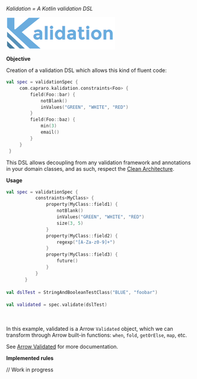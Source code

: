 *Kalidation = A Kotlin validation DSL*

![Kalidation](Kalidation-logo.png?raw=true)

**Objective**

Creation of a validation DSL which allows this kind of fluent code:

```kotlin
val spec = validationSpec {
     com.capraro.kalidation.constraints<Foo> {
         field(Foo::bar) {
             notBlank()
             inValues("GREEN", "WHITE", "RED")
         }
         field(Foo::baz) {
             min(3)
             email()
         }
     }
 }
 ```

This DSL allows decoupling from any validation framework and annotations in your domain classes, and as such, respect the [Clean Architecture](https://8thlight.com/blog/uncle-bob/2012/08/13/the-clean-architecture.html).
 
 **Usage**
 
 ```kotlin
val spec = validationSpec {
            constraints<MyClass> {
                property(MyClass::field1) {
                    notBlank()
                    inValues("GREEN", "WHITE", "RED")
                    size(3, 5)
                }
                property(MyClass::field2) {
                    regexp("[A-Za-z0-9]+")
                }
                property(MyClass::field3) {
                    future()
                }                
            }
        }
        
val dslTest = StringAndBooleanTestClass("BLUE", "foobar")

val validated = spec.validate(dslTest)     

   
  ```

In this example, validated is a Arrow `Validated` object, which we can transform through Arrow built-in functions: `when`, `fold`, `getOrElse`, `map`, etc.

See [Arrow Validated](https://arrow-kt.io/docs/datatypes/validated/#validated) for more documentation.
 
 **Implemented rules**
 
 // Work in progress
 